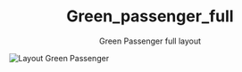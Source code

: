 # <h1 align="center">Green_passenger_full</h1>
<p align="center">Green Passenger full layout</p>
<img src="https://i.ibb.co/R9Zn5ds/Layout.jpg" alt="Layout Green Passenger">
